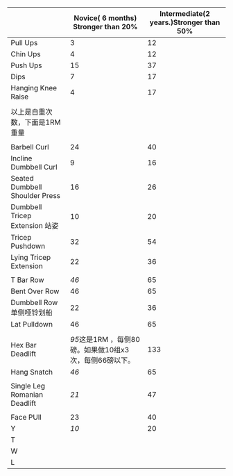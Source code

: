 |                                | Novice( 6 months)  Stronger than 20%                   | Intermediate(2 years.)Stronger than 50% |
| ------------------------------ | ------------------------------------------------------ | --------------------------------------- |
| Pull Ups                       | 3                                                      | 12                                      |
| Chin Ups                       | 4                                                      | 12                                      |
| Push Ups                       | 15                                                     | 37                                      |
| Dips                           | 7                                                      | 17                                      |
| Hanging Knee Raise             | 4                                                      | 17                                      |
|                                |                                                        |                                         |
| 以上是自重次数，下面是1RM重量  |                                                        |                                         |
|                                |                                                        |                                         |
| Barbell Curl                   | 24                                                     | 40                                      |
| Incline Dumbbell Curl          | 9                                                      | 16                                      |
| Seated Dumbbell Shoulder Press | 16                                                     | 26                                      |
| Dumbbell Tricep Extension 站姿 | 10                                                     | 20                                      |
| Tricep Pushdown                | 32                                                     | 54                                      |
| Lying Tricep Extension         | 22                                                     | 36                                      |
|                                |                                                        |                                         |
| T Bar Row                      | *46*                                                   | 65                                      |
| Bent Over Row                  | 46                                                     | 65                                      |
| Dumbbell Row 单侧哑铃划船      | 22                                                     | 36                                      |
| Lat Pulldown                   | 46                                                     | 65                                      |
|                                |                                                        |                                         |
| Hex Bar Deadlift               | *95*这是1RM ，每侧80磅。如果做10组x3次，每侧66磅以下。 | 133                                     |
| Hang Snatch                    | *46*                                                   | 65                                      |
|                                |                                                        |                                         |
| Single Leg Romanian Deadlift   | *21*                                                   | 47                                      |
|                                |                                                        |                                         |
| Face PUll                      | 23                                                     | 40                                      |
| Y                              | *10*                                                   | 20                                      |
| T                              |                                                        |                                         |
| W                              |                                                        |                                         |
| L                              |                                                        |                                         |

